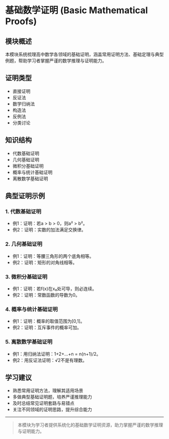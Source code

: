 # 基础数学证明 (Basic Mathematical Proofs)

## 模块概述

本模块系统梳理高中数学各领域的基础证明，涵盖常用证明方法、基础定理与典型例题，帮助学习者掌握严谨的数学推理与证明能力。

## 证明类型

- 直接证明
- 反证法
- 数学归纳法
- 构造法
- 反例法
- 分类讨论

## 知识结构

- 代数基础证明
- 几何基础证明
- 微积分基础证明
- 概率与统计基础证明
- 离散数学基础证明

## 典型证明示例

### 1. 代数基础证明

- 例1：证明：若a > b > 0，则a² > b²。
- 例2：证明：实数的加法满足交换律。

### 2. 几何基础证明

- 例1：证明：等腰三角形的两个底角相等。
- 例2：证明：矩形的对角线相等。

### 3. 微积分基础证明

- 例1：证明：若f(x)在x₀处可导，则必连续。
- 例2：证明：常数函数的导数为0。

### 4. 概率与统计基础证明

- 例1：证明：概率的取值范围为[0,1]。
- 例2：证明：互斥事件的概率可加。

### 5. 离散数学基础证明

- 例1：用归纳法证明：1+2+...+n = n(n+1)/2。
- 例2：用反证法证明：√2不是有理数。

## 学习建议

- 熟悉常用证明方法，理解其适用场景
- 多做典型基础证明题，培养严谨推理能力
- 及时总结常见证明套路与易错点
- 关注不同领域的证明思路，提升综合能力

---

> 本模块为学习者提供系统化的基础数学证明资源，助力掌握严谨的数学推理与证明能力。
